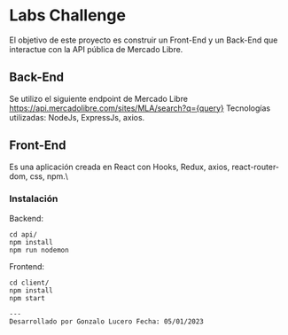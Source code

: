 # Labs Challenge

El objetivo de este proyecto es construir un Front-End y un Back-End que interactue con la API pública de Mercado Libre.


## Back-End

Se utilizo el siguiente endpoint de Mercado Libre https://api.mercadolibre.com/sites/MLA/search?q={query}
Tecnologías utilizadas: NodeJs, ExpressJs, axios.

## Front-End

Es una aplicación creada en React con Hooks, Redux, axios, react-router-dom, css, npm.\


### Instalación
Backend:
```
cd api/
npm install
npm run nodemon
```
Frontend:
```
cd client/
npm install
npm start

---
Desarrollado por Gonzalo Lucero Fecha: 05/01/2023



